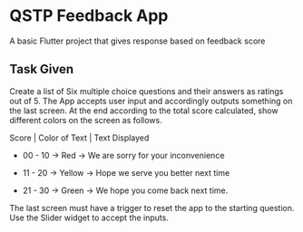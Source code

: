 # QSTP Feedback App

A basic Flutter project that gives response based on feedback score


## Task Given

Create a list of Six multiple choice questions and their answers as ratings out of 5. The App accepts user input and accordingly outputs something on the last screen. At the end according to the total score calculated, show different colors on the screen as follows.

Score | Color of Text | Text Displayed

- 00 - 10 -> Red -> We are sorry for your inconvenience

- 11 - 20 -> Yellow -> Hope we serve you better next time

- 21 - 30 -> Green -> We hope you come back next time.

The last screen must have a trigger to reset the app to the starting question.
Use the Slider widget to accept the inputs.
